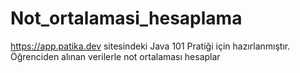 # Not_ortalamasi_hesaplama
https://app.patika.dev sitesindeki Java 101 Pratiği için hazırlanmıştır.
Öğrenciden alınan verilerle not ortalaması hesaplar
